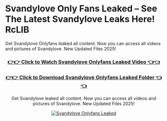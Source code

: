 # Svandylove Only Fans Leaked – See The Latest Svandylove Leaks Here! RcLIB

Get Svandylove Onlyfans leaked all content. Now you can access all videos and pictures of Svandylove. New Updated Files 2025!  
<div align="center">
  
### [👉👉 Click to Watch Svandylove Onlyfans Leaked Video 👈👈](https://links2leaks.com/svandylove)  
### [👉👉 Click to Download Svandylove Onlyfans Leaked Folder 👈👈](https://links2leaks.com/svandylove)  

Get Svandylove leaked all content. Now you can access all videos and pictures of Svandylove. New Updated Files 2025!  

[![Svandylove Onlyfans Leaked](https://i.ibb.co/93hzkbrt/l2l.gif)](https://links2leaks.com/svandylove)  

</div>
